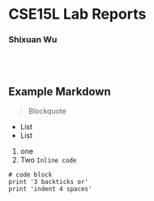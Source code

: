 # CSE15L Lab Reports
### Shixuan Wu

<br/><br/>
## Example Markdown
> Blockquote
* List 
* List 
1. one
2. Two
`Inline code`
```
# code block
print '3 backticks or'
print 'indent 4 spaces'
```

